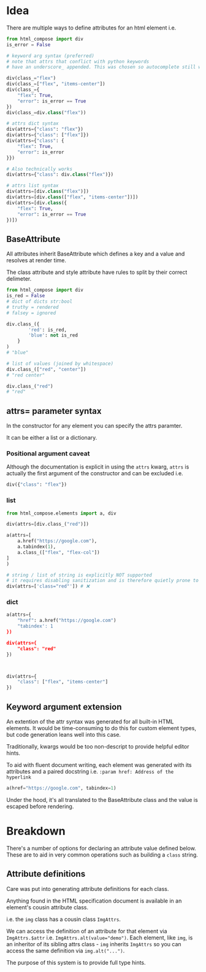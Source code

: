 # Idea
There are multiple ways to define attributes for an html element i.e.

```python
from html_compose import div
is_error = False

# keyword arg syntax (preferred)
# note that attrs that conflict with python keywords
# have an underscore_ appended. This was chosen so autocomplete still works.

div(class_="flex")
div(class_=["flex", "items-center"])
div(class_={
    "flex": True,
    "error": is_error == True
})
div(class_=div.class("flex"))

# attrs dict syntax
div(attrs={"class": "flex"})
div(attrs={"class": ["flex"]})
div(attrs={"class": {
    "flex": True,
    "error": is_error
}})

# Also technically works
div(attrs={"class": div.class("flex")})

# attrs list syntax
div(attrs=[div.class("flex")])
div(attrs=[div.class(["flex", "items-center"])])
div(attrs=[div.class({
    "flex": True,
    "error": is_error == True
})])


```

## BaseAttribute
All attributes inherit BaseAttribute which defines a key and a value and resolves at render time.

The class attribute and style attribute have rules to split by their correct delimeter.

```python
from html_compose import div
is_red = False
# dict of dicts str:bool
# truthy = rendered
# falsey = ignored

div.class_({
        'red': is_red,
        'blue': not is_red
    }
)
# "blue"

# list of values (joined by whitespace)
div.class_(["red", "center"])
# "red center"

div.class_("red")
# "red"
```

## attrs= parameter syntax

In the constructor for any element you can specify the attrs paramter.

It can be either a list or a dictionary.

### Positional argument caveat
Although the documentation is explicit in using the `attrs` kwarg, `attrs` is
actually the first argument of the constructor and can be excluded i.e.
```python
div({"class": "flex"})
```

### list
```python
from html_compose.elements import a, div

div(attrs=[div.class_("red")])

a(attrs=[
    a.href("https://google.com"),
    a.tabindex(1),
    a.class_(["flex", "flex-col"])
]
)

# string / list of string is explicitly NOT supported
# it requires disabling sanitization and is therefore quietly prone to XSS
div(attrs=['class="red"']) # ❌
```

### dict

```python
a(attrs={
    "href": a.href("https://google.com")
    "tabindex': 1
})

div(attrs={
    "class": "red"
})



div(attrs={
    "class": ["flex", "items-center"]
})
```

## Keyword argument extension
An extention of the attr syntax was generated for all built-in HTML elements. It would be time-consuming to do this for custom element types, but code generation leans well into this case.

Traditionally, kwargs would be too non-descript to provide helpful editor hints.

To aid with fluent document writing, each element was generated with its attributes and a paired docstring
i.e.
`:param href: Address of the hyperlink`

```python
a(href="https://google.com", tabindex=1)
```

Under the hood, it's all translated to the BaseAttribute class and the value is
escaped before rendering.

# Breakdown

There's a number of options for declaring an attribute value defined below. These are to aid in very common operations such as building a `class` string.

## Attribute definitions
Care was put into generating attribute definitions for each class.

Anything found in the HTML specification document is available in an element's cousin attribute class.

i.e. the `img` class has a cousin class `ImgAttrs`.

We can access the definition of an attribute for that element via `ImgAttrs.$attr` i.e. `ImgAttrs.alt(value="demo")`. Each element, like `img`, is an inheritor of its sibling attrs class  - `img` inherits `ImgAttrs` so you can access the same definition via `img.alt("...")`.

The purpose of this system is to provide full type hints.